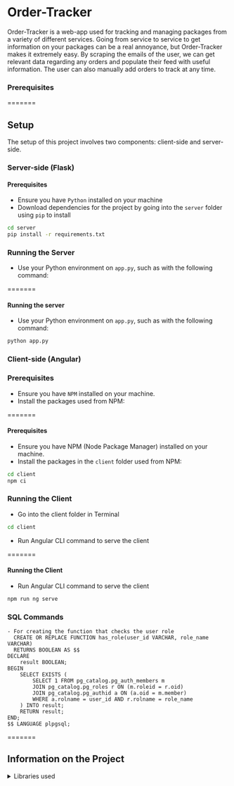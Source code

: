 # Order-Tracker

Order-Tracker is a web-app used for tracking and managing packages from a variety of different services. Going from service to service to get information on your packages can be a real annoyance, but Order-Tracker makes it extremely easy. By scraping the emails of the user, we can get relevant data regarding any orders and populate their feed with useful information. The user can also manually add orders to track at any time.

### Prerequisites

=======
## Setup

The setup of this project involves two components: client-side and server-side.

### Server-side (Flask)

#### Prerequisites
- Ensure you have `Python` installed on your machine
- Download dependencies for the project by going into the `server` folder using `pip` to install

```bash
cd server
pip install -r requirements.txt
```

### Running the Server

- Use your Python environment on `app.py`, such as with the following command:

=======
#### Running the server
- Use your Python environment on `app.py`, such as with the following command: 
```bash
python app.py
```

### Client-side (Angular)

### Prerequisites

- Ensure you have `NPM` installed on your machine.
- Install the packages used from NPM:

=======
#### Prerequisites
- Ensure you have NPM (Node Package Manager) installed on your machine.
- Install the packages in the `client` folder used from NPM:
```bash
cd client
npm ci
```

### Running the Client

- Go into the client folder in Terminal

```bash
cd client
```

- Run Angular CLI command to serve the client

=======
#### Running the Client
- Run Angular CLI command to serve the client 
```bash
npm run ng serve
```

### SQL Commands
```
- For creating the function that checks the user role
  CREATE OR REPLACE FUNCTION has_role(user_id VARCHAR, role_name VARCHAR)
  RETURNS BOOLEAN AS $$
DECLARE
    result BOOLEAN;
BEGIN
    SELECT EXISTS (
        SELECT 1 FROM pg_catalog.pg_auth_members m
        JOIN pg_catalog.pg_roles r ON (m.roleid = r.oid)
        JOIN pg_catalog.pg_authid a ON (a.oid = m.member)
        WHERE a.rolname = user_id AND r.rolname = role_name
    ) INTO result;
    RETURN result;
END;
$$ LANGUAGE plpgsql;
```
=======
## Information on the Project

<details>
<summary>Libraries used</summary>
<h3>Server-side (Python/Flask)</h3>
<pre><code>bcrypt==4.1.2
blinker==1.7.0
cffi==1.16.0
click==8.1.7
cryptography==42.0.5
DateTime==5.4
Flask==3.0.2
Flask-Cors==4.0.0
itsdangerous==2.1.2
Jinja2==3.1.3
pyJWT~=2.8.0
MarkupSafe==2.1.5
psycopg2==2.9.9
pycparser==2.22
python-dotenv==1.0.1
pytz==2024.1
setuptools==69.1.0
Werkzeug==3.0.1
zope.interface==6.2
</pre></code>
<h3>Client-side (JavaScript/Angular)</h3>
<pre><code>"@angular/animations": "^17.2.0",
"@angular/cdk": "^17.2.1",
"@angular/common": "^17.2.0",
"@angular/compiler": "^17.2.0",
"@angular/core": "^17.2.0",
"@angular/forms": "^17.2.0",
"@angular/google-maps": "^17.3.4",
"@angular/platform-browser": "^17.2.0",
"@angular/platform-browser-dynamic": "^17.2.0",
"@angular/platform-server": "^17.2.0",
"@angular/router": "^17.2.0",
"@angular/ssr": "^17.2.0",
"@ngx-pwa/local-storage": "^17.0.0",
"axios": "^1.6.8",
"chart.js": "^4.4.2",
"date-fns": "^3.3.1",
"express": "^4.19.2",
"primeflex": "^3.3.1",
"primeicons": "^6.0.1",
"primeng": "^17.7.0",
"rxjs": "~7.8.0",
"tslib": "^2.6.2",
"zone.js": "~0.14.3"
</code></pre>
</details>
